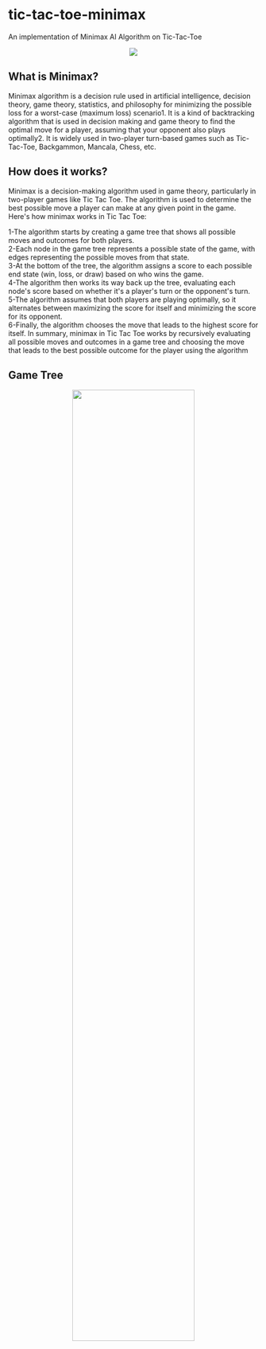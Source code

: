 # tic-tac-toe-minimax
An implementation of Minimax AI Algorithm on Tic-Tac-Toe
<p align="center">
<img src="https://user-images.githubusercontent.com/80759221/228569948-12dd9c30-0efa-468f-823e-bef1f3a3e4cb.png"   
</p>

## What is Minimax?
Minimax algorithm is a decision rule used in artificial intelligence, decision theory, game theory, statistics, and philosophy for minimizing the possible loss for a worst-case (maximum loss) scenario1. It is a kind of backtracking algorithm that is used in decision making and game theory to find the optimal move for a player, assuming that your opponent also plays optimally2. It is widely used in two-player turn-based games such as Tic-Tac-Toe, Backgammon, Mancala, Chess, etc.


## How does it works?
Minimax is a decision-making algorithm used in game theory, particularly in two-player games like Tic Tac Toe. The algorithm is used to determine the best possible move a player can make at any given point in the game. Here's how minimax works in Tic Tac Toe:

1-The algorithm starts by creating a game tree that shows all possible moves and outcomes for both players.<br>
2-Each node in the game tree represents a possible state of the game, with edges representing the possible moves from that state.<br>
3-At the bottom of the tree, the algorithm assigns a score to each possible end state (win, loss, or draw) based on who wins the game.<br>
4-The algorithm then works its way back up the tree, evaluating each node's score based on whether it's a player's turn or the opponent's turn.<br>
5-The algorithm assumes that both players are playing optimally, so it alternates between maximizing the score for itself and minimizing the score for its opponent.<br>
6-Finally, the algorithm chooses the move that leads to the highest score for itself.
In summary, minimax in Tic Tac Toe works by recursively evaluating all possible moves and outcomes in a game tree and choosing the move that leads to the best possible outcome for the player using the algorithm

## Game Tree
<p align="center">
<img src="https://user-images.githubusercontent.com/80759221/236447424-85be5d46-6208-4559-9ccb-2d3625c31245.jpg" 
width ="70%" height="70%"
</p>
